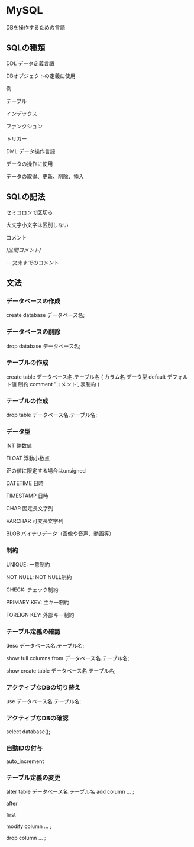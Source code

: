 # MySQL

DBを操作するための言語


## SQLの種類

DDL データ定義言語

DBオブジェクトの定義に使用

例

テーブル

インデックス

ファンクション

トリガー


DML データ操作言語

データの操作に使用

データの取得、更新、削除、挿入


## SQLの記法

セミコロンで区切る

大文字小文字は区別しない

コメント

/*区間コメント*/

-- 文末までのコメント


## 文法

### データベースの作成

create database データベース名;

### データベースの削除

drop database データベース名;

### テーブルの作成

create table データベース名.テーブル名 (
  カラム名 データ型 default デフォルト値 制約 comment 'コメント',
  表制約
)

### テーブルの作成

drop table データベース名.テーブル名;

### データ型

INT 整数値

FLOAT 浮動小数点

正の値に限定する場合はunsigned

DATETIME 日時

TIMESTAMP 日時

CHAR 固定長文字列

VARCHAR 可変長文字列

BLOB バイナリデータ（画像や音声、動画等）

### 制約

UNIQUE: 一意制約

NOT NULL: NOT NULL制約

CHECK: チェック制約

PRIMARY KEY: 主キー制約

FOREIGN KEY: 外部キー制約

### テーブル定義の確認

desc データベース名.テーブル名;

show full columns from データベース名.テーブル名;

show create table データベース名.テーブル名;

### アクティブなDBの切り替え

use データベース名.テーブル名;

### アクティブなDBの確認

select database();

### 自動IDの付与

auto_increment

### テーブル定義の変更

alter table データベース名.テーブル名
add column ... ;

after

first

modify column ... ;

drop column ... ;